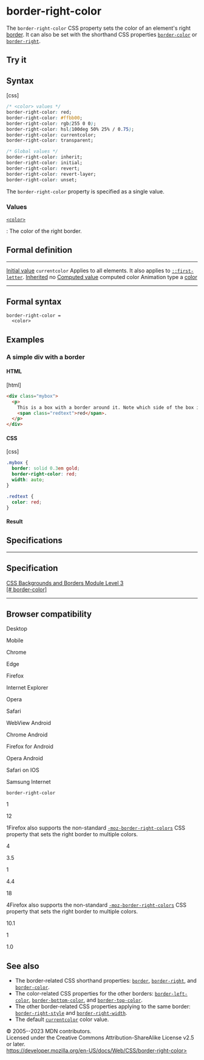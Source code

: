 border-right-color
==================

The `border-right-color` CSS property sets the color of an element\'s
right [border](border.md). It can also be set with the shorthand CSS
properties [`border-color`](border-color.md) or
[`border-right`](border-right.md).

Try it
------

Syntax
------

[css]

```css
/* <color> values */
border-right-color: red;
border-right-color: #ffbb00;
border-right-color: rgb(255 0 0);
border-right-color: hsl(100deg 50% 25% / 0.75);
border-right-color: currentcolor;
border-right-color: transparent;

/* Global values */
border-right-color: inherit;
border-right-color: initial;
border-right-color: revert;
border-right-color: revert-layer;
border-right-color: unset;
```

The `border-right-color` property is specified as a single value.

### Values

[`<color>`](color_value.md)

:   The color of the right border.

Formal definition
-----------------

  ---------------------------------- ----------------------------------------------------------------------
  [Initial value](initial_value.md)     `currentcolor`
  Applies to                         all elements. It also applies to [`::first-letter`](::first-letter).
  [Inherited](inheritance.md)           no
  [Computed value](computed_value.md)   computed color
  Animation type                     a [color](color_value.md#interpolation)
  ---------------------------------- ----------------------------------------------------------------------

Formal syntax
-------------

```
border-right-color = 
  <color>  
```

Examples
--------

### A simple div with a border

#### HTML

[html]

```html
<div class="mybox">
  <p>
    This is a box with a border around it. Note which side of the box is
    <span class="redtext">red</span>.
  </p>
</div>
```

#### CSS

[css]

```css
.mybox {
  border: solid 0.3em gold;
  border-right-color: red;
  width: auto;
}

.redtext {
  color: red;
}
```

#### Result

Specifications
--------------

  --------------------------------------------------------------------------------

Specification
  --------------------------------------------------------------------------------

  [CSS Backgrounds and Borders Module Level 3\
  [\#
  border-color]](https://drafts.csswg.org/css-backgrounds/#border-color)

  --------------------------------------------------------------------------------

Browser compatibility
---------------------

Desktop

Mobile

Chrome

Edge

Firefox

Internet Explorer

Opera

Safari

WebView Android

Chrome Android

Firefox for Android

Opera Android

Safari on IOS

Samsung Internet

`border-right-color`

1

12

1Firefox also supports the non-standard
[`-moz-border-right-colors`](https://developer.mozilla.org/docs/Web/CSS/-moz-border-right-colors)
CSS property that sets the right border to multiple colors.

4

3.5

1

4.4

18

4Firefox also supports the non-standard
[`-moz-border-right-colors`](https://developer.mozilla.org/docs/Web/CSS/-moz-border-right-colors)
CSS property that sets the right border to multiple colors.

10.1

1

1.0

See also
--------

- The border-related CSS shorthand properties: [`border`](border.md),
    [`border-right`](border-right.md), and [`border-color`](border-color.md).
- The color-related CSS properties for the other borders:
    [`border-left-color`](border-left-color.md),
    [`border-bottom-color`](border-bottom-color.md), and
    [`border-top-color`](border-top-color.md).
- The other border-related CSS properties applying to the same border:
    [`border-right-style`](border-right-style.md) and
    [`border-right-width`](border-right-width.md).
- The default [`currentcolor`](color_value.md#currentcolor_keyword) color
    value.

© 2005--2023 MDN contributors.\
Licensed under the Creative Commons Attribution-ShareAlike License v2.5
or later.\
https://developer.mozilla.org/en-US/docs/Web/CSS/border-right-color>
